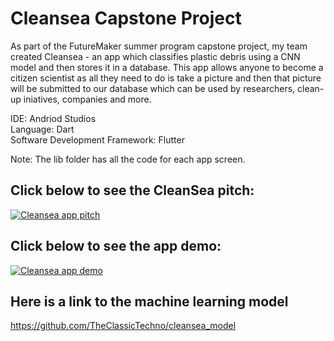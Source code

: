 # Cleansea Capstone Project

As part of the FutureMaker summer program capstone project, my team created Cleansea - an app which classifies plastic debris using a CNN model and then stores it in a database. This app allows anyone to become a citizen scientist as all they need to do is take a picture and then that picture will be submitted to our database which can be used by researchers, clean-up iniatives, companies and more.<br/>

IDE: Andriod Studios<br/>
Language: Dart<br/>
Software Development Framework: Flutter<br/>

Note:
The lib folder has all the code for each app screen.

## Click below to see the CleanSea pitch:
[![Cleansea app pitch](https://github.com/aru-g2004/Cleansea/assets/79277193/30570c40-da63-4ad8-a0fb-e72685aec5b6)](https://www.youtube.com/watch?v=RptPnlsFSCg)


## Click below to see the app demo:
[![Cleansea app demo](https://img.youtube.com/vi/ILKyErhdUdg/0.jpg)](https://www.youtube.com/watch?v=ILKyErhdUdg)

## Here is a link to the machine learning model
https://github.com/TheClassicTechno/cleansea_model <br>


